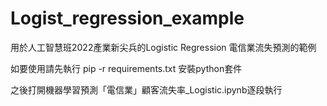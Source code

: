 # Logist_regression_example
用於人工智慧班2022產業新尖兵的Logistic Regression 電信業流失預測的範例

如要使用請先執行 pip -r requirements.txt 安裝python套件

之後打開機器學習預測「電信業」顧客流失率_Logistic.ipynb逐段執行
